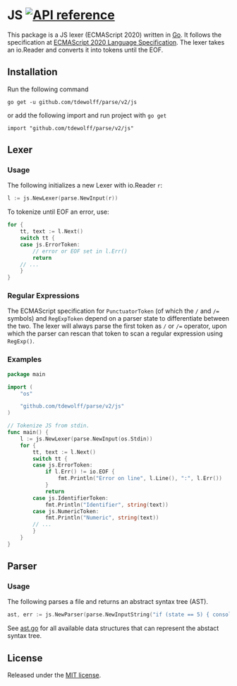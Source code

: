 # JS [![API reference](https://img.shields.io/badge/godoc-reference-5272B4)](https://pkg.go.dev/github.com/tdewolff/minify/v2/parse/js?tab=doc)

This package is a JS lexer (ECMAScript 2020) written in [Go][1]. It follows the specification at [ECMAScript 2020 Language Specification](https://tc39.es/ecma262/). The lexer takes an io.Reader and converts it into tokens until the EOF.

## Installation
Run the following command

	go get -u github.com/tdewolff/parse/v2/js

or add the following import and run project with `go get`

	import "github.com/tdewolff/parse/v2/js"

## Lexer
### Usage
The following initializes a new Lexer with io.Reader `r`:
``` go
l := js.NewLexer(parse.NewInput(r))
```

To tokenize until EOF an error, use:
``` go
for {
	tt, text := l.Next()
	switch tt {
	case js.ErrorToken:
		// error or EOF set in l.Err()
		return
	// ...
	}
}
```

### Regular Expressions
The ECMAScript specification for `PunctuatorToken` (of which the `/` and `/=` symbols) and `RegExpToken` depend on a parser state to differentiate between the two. The lexer will always parse the first token as `/` or `/=` operator, upon which the parser can rescan that token to scan a regular expression using `RegExp()`.

### Examples
``` go
package main

import (
	"os"

	"github.com/tdewolff/parse/v2/js"
)

// Tokenize JS from stdin.
func main() {
	l := js.NewLexer(parse.NewInput(os.Stdin))
	for {
		tt, text := l.Next()
		switch tt {
		case js.ErrorToken:
			if l.Err() != io.EOF {
				fmt.Println("Error on line", l.Line(), ":", l.Err())
			}
			return
		case js.IdentifierToken:
			fmt.Println("Identifier", string(text))
		case js.NumericToken:
			fmt.Println("Numeric", string(text))
		// ...
		}
	}
}
```

## Parser
### Usage
The following parses a file and returns an abstract syntax tree (AST).
``` go
ast, err := js.NewParser(parse.NewInputString("if (state == 5) { console.log('In state five'); }"))
```

See [ast.go](https://github.com/tdewolff/parse/blob/master/js/ast.go) for all available data structures that can represent the abstact syntax tree.

## License
Released under the [MIT license](https://github.com/tdewolff/parse/blob/master/LICENSE.md).

[1]: http://golang.org/ "Go Language"
